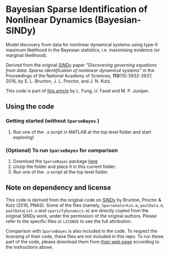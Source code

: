 # Bayesian Sparse Identification of Nonlinear Dynamics (Bayesian-SINDy) 
Model discovery from data for nonlinear dynamical systems using type-II maximum likelihood in the Bayesian statistics, i.e. maximising evidence (or marginal likelihood). 

Derived from the original [SINDy](https://doi.org/10.1073/pnas.1517384113) paper _"Discovering governing equations from data: Sparse identification of nonlinear dynamical systems"_ in the Proceedings of the National Academy of Sciences, **113**(15):3932-3937, 2016, by S. L. Brunton, J. L. Proctor, and J. N. Kutz.

This code is part of [this article](https://doi.org/10.1098/rspa.2024.0200) by L. Fung, U. Fasel and M. P. Juniper.

## Using the code

### Getting started (without `SparseBayes` )
1. Run one of the `.m` script in MATLAB at the top level folder and start exploring!

### (Optional) To run `SparseBayes` for comparison
1. Download the `SparseBayes` package [here](https://www.miketipping.com/downloads/SB2_Release_200.zip)
2. Unzip the folder and place it in this current folder.
3. Run one of the `.m` script at the top level folder.

## Note on dependency and license

This code is derived from the original code on [SINDy](https://doi.org/10.1073/pnas.1517384113) by Brunton, Proctor & Kutz (2016, PNAS). Some of the files (namely, `SparseGalerkin.m`, `poolData.m`, `poolDataList.m` and `sparsifyDynamics.m`) are directly copied from the original SINDy work, under the permission of the original authors. Please refer to the specific files or `LICENSE` to see the full attribution.

Comparison with `SparseBayes` is also included in the code. To respect the licensing of their code, these files are not included in this repo. To run those part of the code, please download them from [their web page](https://www.miketipping.com/downloads/SB2_Release_200.zip) according to the instructions above.

